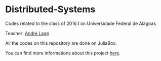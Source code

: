 # Distributed-Systems
Codes related to the class of 2016.1 on Universidade Federal de Alagoas

Teacher: [André Lage](https://github.com/proflage)

All the codes on this repository are done on JuliaBox.

You can find more informations about this project [here](https://github.com/proflage/teaching/tree/master/2016.1-SD/AB2-trabalho-pratico).

